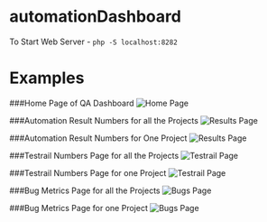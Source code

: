 # automationDashboard
To Start Web Server - `php -S localhost:8282`



# Examples

###Home Page of QA Dashboard
![Home Page](examples/index.png "Home Page")

###Automation Result Numbers for all the Projects
![Results Page](examples/results1.png "Automation Result Numbers for all the Projects")

###Automation Result Numbers for One Project
![Results Page](examples/results2.png "Automation Result Numbers for one Project")

###Testrail Numbers Page for all the Projects
![Testrail Page](examples/testrail1.png "Testrail Numbers Page for all the Projects")

###Testrail Numbers Page for one Project
![Testrail Page](examples/testrail2.png "Testrail Numbers Page for one Project")

###Bug Metrics Page for all the Projects
![Bugs Page](examples/bugs1.png "Bug Metrics Page for all the Projects")

###Bug Metrics Page for one Project
![Bugs Page](examples/bugs2.png "Bug Metrics Page for one Project")
